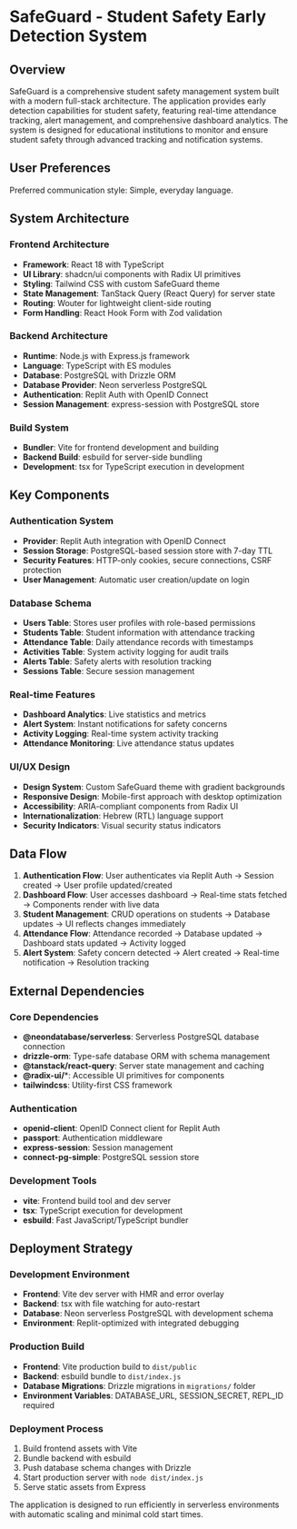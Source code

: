 # SafeGuard - Student Safety Early Detection System

## Overview

SafeGuard is a comprehensive student safety management system built with a modern full-stack architecture. The application provides early detection capabilities for student safety, featuring real-time attendance tracking, alert management, and comprehensive dashboard analytics. The system is designed for educational institutions to monitor and ensure student safety through advanced tracking and notification systems.

## User Preferences

Preferred communication style: Simple, everyday language.

## System Architecture

### Frontend Architecture
- **Framework**: React 18 with TypeScript
- **UI Library**: shadcn/ui components with Radix UI primitives
- **Styling**: Tailwind CSS with custom SafeGuard theme
- **State Management**: TanStack Query (React Query) for server state
- **Routing**: Wouter for lightweight client-side routing
- **Form Handling**: React Hook Form with Zod validation

### Backend Architecture
- **Runtime**: Node.js with Express.js framework
- **Language**: TypeScript with ES modules
- **Database**: PostgreSQL with Drizzle ORM
- **Database Provider**: Neon serverless PostgreSQL
- **Authentication**: Replit Auth with OpenID Connect
- **Session Management**: express-session with PostgreSQL store

### Build System
- **Bundler**: Vite for frontend development and building
- **Backend Build**: esbuild for server-side bundling
- **Development**: tsx for TypeScript execution in development

## Key Components

### Authentication System
- **Provider**: Replit Auth integration with OpenID Connect
- **Session Storage**: PostgreSQL-based session store with 7-day TTL
- **Security Features**: HTTP-only cookies, secure connections, CSRF protection
- **User Management**: Automatic user creation/update on login

### Database Schema
- **Users Table**: Stores user profiles with role-based permissions
- **Students Table**: Student information with attendance tracking
- **Attendance Table**: Daily attendance records with timestamps
- **Activities Table**: System activity logging for audit trails
- **Alerts Table**: Safety alerts with resolution tracking
- **Sessions Table**: Secure session management

### Real-time Features
- **Dashboard Analytics**: Live statistics and metrics
- **Alert System**: Instant notifications for safety concerns
- **Activity Logging**: Real-time system activity tracking
- **Attendance Monitoring**: Live attendance status updates

### UI/UX Design
- **Design System**: Custom SafeGuard theme with gradient backgrounds
- **Responsive Design**: Mobile-first approach with desktop optimization
- **Accessibility**: ARIA-compliant components from Radix UI
- **Internationalization**: Hebrew (RTL) language support
- **Security Indicators**: Visual security status indicators

## Data Flow

1. **Authentication Flow**: User authenticates via Replit Auth → Session created → User profile updated/created
2. **Dashboard Flow**: User accesses dashboard → Real-time stats fetched → Components render with live data
3. **Student Management**: CRUD operations on students → Database updates → UI reflects changes immediately
4. **Attendance Flow**: Attendance recorded → Database updated → Dashboard stats updated → Activity logged
5. **Alert System**: Safety concern detected → Alert created → Real-time notification → Resolution tracking

## External Dependencies

### Core Dependencies
- **@neondatabase/serverless**: Serverless PostgreSQL database connection
- **drizzle-orm**: Type-safe database ORM with schema management
- **@tanstack/react-query**: Server state management and caching
- **@radix-ui/***: Accessible UI primitives for components
- **tailwindcss**: Utility-first CSS framework

### Authentication
- **openid-client**: OpenID Connect client for Replit Auth
- **passport**: Authentication middleware
- **express-session**: Session management
- **connect-pg-simple**: PostgreSQL session store

### Development Tools
- **vite**: Frontend build tool and dev server
- **tsx**: TypeScript execution for development
- **esbuild**: Fast JavaScript/TypeScript bundler

## Deployment Strategy

### Development Environment
- **Frontend**: Vite dev server with HMR and error overlay
- **Backend**: tsx with file watching for auto-restart
- **Database**: Neon serverless PostgreSQL with development schema
- **Environment**: Replit-optimized with integrated debugging

### Production Build
- **Frontend**: Vite production build to `dist/public`
- **Backend**: esbuild bundle to `dist/index.js`
- **Database Migrations**: Drizzle migrations in `migrations/` folder
- **Environment Variables**: DATABASE_URL, SESSION_SECRET, REPL_ID required

### Deployment Process
1. Build frontend assets with Vite
2. Bundle backend with esbuild
3. Push database schema changes with Drizzle
4. Start production server with `node dist/index.js`
5. Serve static assets from Express

The application is designed to run efficiently in serverless environments with automatic scaling and minimal cold start times.